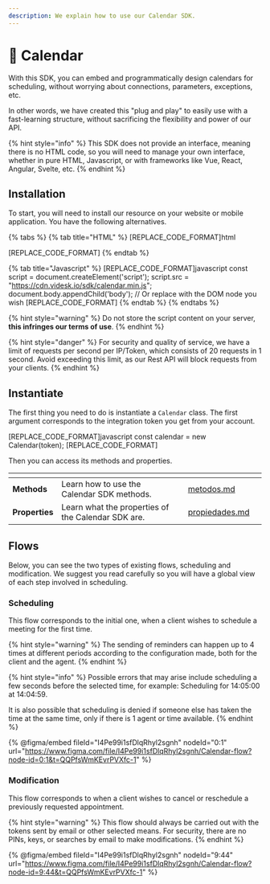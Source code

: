 ```yaml
---
description: We explain how to use our Calendar SDK.
---
```


# 📅 Calendar

With this SDK, you can embed and programmatically design calendars for scheduling, without worrying about connections, parameters, exceptions, etc.

In other words, we have created this "plug and play" to easily use with a fast-learning structure, without sacrificing the flexibility and power of our API.

{% hint style="info" %}
This SDK does not provide an interface, meaning there is no HTML code, so you will need to manage your own interface, whether in pure HTML, Javascript, or with frameworks like Vue, React, Angular, Svelte, etc.
{% endhint %}

## Installation

To start, you will need to install our resource on your website or mobile application. You have the following alternatives.

{% tabs %}
{% tab title="HTML" %}
[REPLACE_CODE_FORMAT]html
<script src="https://cdn.videsk.io/sdk/calendar.min.js"></script>
[REPLACE_CODE_FORMAT]
{% endtab %}

{% tab title="Javascript" %}
[REPLACE_CODE_FORMAT]javascript
const script = document.createElement('script');
script.src = "https://cdn.videsk.io/sdk/calendar.min.js";
document.body.appendChild('body'); // Or replace with the DOM node you wish
[REPLACE_CODE_FORMAT]
{% endtab %}
{% endtabs %}

{% hint style="warning" %}
Do not store the script content on your server, **this infringes our terms of use**.
{% endhint %}

{% hint style="danger" %}
For security and quality of service, we have a limit of requests per second per IP/Token, which consists of 20 requests in 1 second. Avoid exceeding this limit, as our Rest API will block requests from your clients.
{% endhint %}

## Instantiate

The first thing you need to do is instantiate a `Calendar` class. The first argument corresponds to the integration token you get from your account.

[REPLACE_CODE_FORMAT]javascript
const calendar = new Calendar(token);
[REPLACE_CODE_FORMAT]

Then you can access its methods and properties.

<table data-card-size="large" data-view="cards"><thead><tr><th></th><th></th><th></th><th data-hidden data-card-target data-type="content-ref"></th><th data-hidden data-card-cover data-type="files"></th></tr></thead><tbody><tr><td><strong>Methods</strong></td><td>Learn how to use the Calendar SDK methods.</td><td></td><td><a href="metodos.md">metodos.md</a></td><td></td></tr><tr><td><strong>Properties</strong></td><td>Learn what the properties of the Calendar SDK are.</td><td></td><td><a href="propiedades.md">propiedades.md</a></td><td></td></tr></tbody></table>

## Flows

Below, you can see the two types of existing flows, scheduling and modification. We suggest you read carefully so you will have a global view of each step involved in scheduling.

### Scheduling

This flow corresponds to the initial one, when a client wishes to schedule a meeting for the first time.

{% hint style="warning" %}
The sending of reminders can happen up to 4 times at different periods according to the configuration made, both for the client and the agent.
{% endhint %}

{% hint style="info" %}
Possible errors that may arise include scheduling a few seconds before the selected time, for example: Scheduling for 14:05:00 at 14:04:59.



It is also possible that scheduling is denied if someone else has taken the time at the same time, only if there is 1 agent or time available.
{% endhint %}

{% @figma/embed fileId="I4Pe99i1sfDlqRhyl2sgnh" nodeId="0:1" url="https://www.figma.com/file/I4Pe99i1sfDlqRhyl2sgnh/Calendar-flow?node-id=0:1&t=QQPfsWmKEvrPVXfc-1" %}

### Modification

This flow corresponds to when a client wishes to cancel or reschedule a previously requested appointment.

{% hint style="warning" %}
This flow should always be carried out with the tokens sent by email or other selected means. For security, there are no PINs, keys, or searches by email to make modifications.
{% endhint %}

{% @figma/embed fileId="I4Pe99i1sfDlqRhyl2sgnh" nodeId="9:44" url="https://www.figma.com/file/I4Pe99i1sfDlqRhyl2sgnh/Calendar-flow?node-id=9:44&t=QQPfsWmKEvrPVXfc-1" %}
